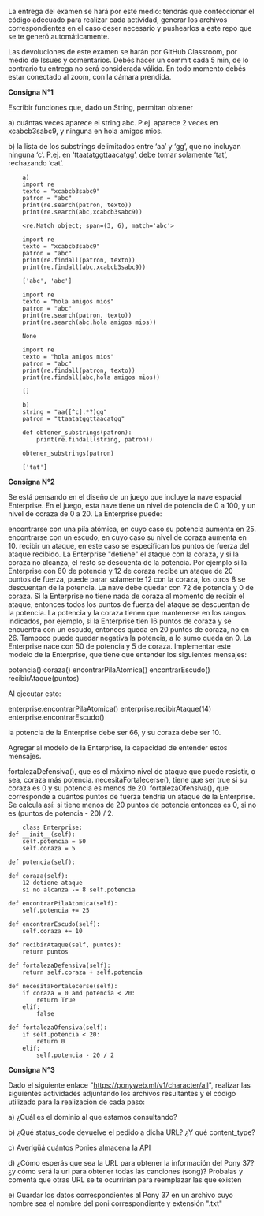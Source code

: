 La entrega del examen se hará por este medio: tendrás que confeccionar el código adecuado para realizar cada actividad, generar los archivos correspondientes en el caso deser necesario y pushearlos a este repo que se te generó automáticamente.

Las devoluciones de este examen se harán por GitHub Classroom, por medio de Issues y comentarios. Debés hacer un commit cada 5 min, de lo contrario tu entrega no será considerada válida. En todo momento debés estar conectado al zoom, con la cámara prendida.

**Consigna N°1**

Escribir funciones que, dado un String, permitan obtener

a) cuántas veces aparece el string abc. P.ej. aparece 2 veces en xcabcb3sabc9, y ninguna en hola amigos mios.

b) la lista de los substrings delimitados entre ‘aa’ y ‘gg’, que no incluyan ninguna ‘c’. P.ej. en ‘ttaatatggttaacatgg’, debe tomar solamente ‘tat’, rechazando ‘cat’.

        a)
        import re
        texto = "xcabcb3sabc9"
        patron = "abc"
        print(re.search(patron, texto))
        print(re.search(abc,xcabcb3sabc9))

        <re.Match object; span=(3, 6), match='abc'>

        import re
        texto = "xcabcb3sabc9"
        patron = "abc"
        print(re.findall(patron, texto))
        print(re.findall(abc,xcabcb3sabc9))

        ['abc', 'abc']

        import re
        texto = "hola amigos mios"
        patron = "abc"
        print(re.search(patron, texto))
        print(re.search(abc,hola amigos mios))

        None

        import re
        texto = "hola amigos mios"
        patron = "abc"
        print(re.findall(patron, texto))
        print(re.findall(abc,hola amigos mios))

        []

        b)
        string = "aa([^c].*?)gg"
        patron = "ttaatatggttaacatgg"

        def obtener_substrings(patron):
            print(re.findall(string, patron))

        obtener_substrings(patron)

        ['tat']

**Consigna N°2**

Se está pensando en el diseño de un juego que incluye la nave espacial Enterprise. En el juego, esta nave tiene un nivel de potencia de 0 a 100, y un nivel de coraza de 0 a 20. La Enterprise puede:

encontrarse con una pila atómica, en cuyo caso su potencia aumenta en 25.
encontrarse con un escudo, en cuyo caso su nivel de coraza aumenta en 10.
recibir un ataque, en este caso se especifican los puntos de fuerza del ataque recibido. La Enterprise "detiene" el ataque con la coraza, y si la coraza no alcanza, el resto se descuenta de la potencia. Por ejemplo si la Enterprise con 80 de potencia y 12 de coraza recibe un ataque de 20 puntos de fuerza, puede parar solamente 12 con la coraza, los otros 8 se descuentan de la potencia. La nave debe quedar con 72 de potencia y 0 de coraza. Si la Enterprise no tiene nada de coraza al momento de recibir el ataque, entonces todos los puntos de fuerza del ataque se descuentan de la potencia.
La potencia y la coraza tienen que mantenerse en los rangos indicados, por ejemplo, si la Enterprise tien 16 puntos de coraza y se encuentra con un escudo, entonces queda en 20 puntos de coraza, no en 26. Tampoco puede quedar negativa la potencia, a lo sumo queda en 0. La Enterprise nace con 50 de potencia y 5 de coraza. Implementar este modelo de la Enterprise, que tiene que entender los siguientes mensajes:

potencia()
coraza()
encontrarPilaAtomica()
encontrarEscudo()
recibirAtaque(puntos)

Al ejecutar esto:

enterprise.encontrarPilaAtomica()
enterprise.recibirAtaque(14)
enterprise.encontrarEscudo()

la potencia de la Enterprise debe ser 66, y su coraza debe ser 10.

Agregar al modelo de la Enterprise, la capacidad de entender estos mensajes.

fortalezaDefensiva(), que es el máximo nivel de ataque que puede resistir, o sea, coraza más potencia.
necesitaFortalecerse(), tiene que ser true si su coraza es 0 y su potencia es menos de 20.
fortalezaOfensiva(), que corresponde a cuántos puntos de fuerza tendría un ataque de la Enterprise. Se calcula así: si tiene menos de 20 puntos de potencia entonces es 0, si no es (puntos de potencia - 20) / 2.

        class Enterprise:
    def __init__(self):
        self.potencia = 50
        self.coraza = 5

    def potencia(self):

    def coraza(self):
        12 detiene ataque 
        si no alcanza -= 8 self.potencia

    def encontrarPilaAtomica(self):
        self.potencia += 25

    def encontrarEscudo(self):
        self.coraza += 10

    def recibirAtaque(self, puntos):
        return puntos 

    def fortalezaDefensiva(self):
        return self.coraza + self.potencia

    def necesitaFortalecerse(self):
        if coraza = 0 amd potencia < 20:
            return True
        elif:
            false

    def fortalezaOfensiva(self):
        if self.potencia < 20:
            return 0
        elif:
            self.potencia - 20 / 2
        
    

**Consigna N°3**

Dado el siguiente enlace "https://ponyweb.ml/v1/character/all", realizar las siguientes actividades adjuntando los archivos resultantes y el código utilizado para la realización de cada paso:

a) ¿Cuál es el dominio al que estamos consultando?

b) ¿Qué status_code devuelve el pedido a dicha URL? ¿Y qué content_type?

c) Averigüá cuántos Ponies almacena la API

d) ¿Cómo esperás que sea la URL para obtener la información del Pony 37? ¿y cómo será la url para obtener todas las canciones (song)? Probalas y comentá que otras URL se te ocurrirían para reemplazar las que existen

e) Guardar los datos correspondientes al Pony 37 en un archivo cuyo nombre sea el nombre del poni correspondiente y extensión ".txt"